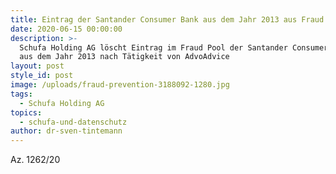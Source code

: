 ```yaml
---
title: Eintrag der Santander Consumer Bank aus dem Jahr 2013 aus Fraud Pool gelöscht
date: 2020-06-15 00:00:00
description: >-
  Schufa Holding AG löscht Eintrag im Fraud Pool der Santander Consumer Bank AG
  aus dem Jahr 2013 nach Tätigkeit von AdvoAdvice
layout: post
style_id: post
image: /uploads/fraud-prevention-3188092-1280.jpg
tags:
  - Schufa Holding AG
topics:
  - schufa-und-datenschutz
author: dr-sven-tintemann
---
```


Az. 1262/20